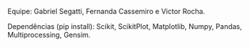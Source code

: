 Equipe: Gabriel Segatti, Fernanda Cassemiro e Victor Rocha.

Dependências (pip install): Scikit, ScikitPlot, Matplotlib, Numpy, Pandas, Multiprocessing, Gensim.
